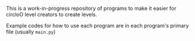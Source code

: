 This is a work-in-progress repository of programs to make it easier for circloO level creators to create levels.

Example codes for how to use each program are in each program's primary file (usually `main.py`)
